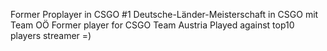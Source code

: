 Former Proplayer in CSGO
#1 Deutsche-Länder-Meisterschaft in CSGO mit Team OÖ
Former player for CSGO Team Austria
Played against top10 players
streamer =)

